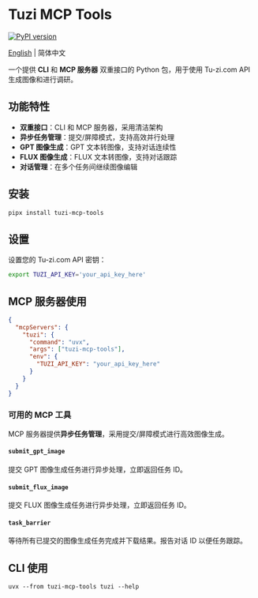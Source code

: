 # Tuzi MCP Tools

[![PyPI version](https://badge.fury.io/py/tuzi-mcp-tools.svg)](https://badge.fury.io/py/tuzi-mcp-tools)

[English](README.md) | 简体中文

一个提供 **CLI** 和 **MCP 服务器** 双重接口的 Python 包，用于使用 Tu-zi.com API 生成图像和进行调研。

## 功能特性

- **双重接口**：CLI 和 MCP 服务器，采用清洁架构
- **异步任务管理**：提交/屏障模式，支持高效并行处理
- **GPT 图像生成**：GPT 文本转图像，支持对话连续性
- **FLUX 图像生成**：FLUX 文本转图像，支持对话跟踪
- **对话管理**：在多个任务间继续图像编辑

## 安装

```bash
pipx install tuzi-mcp-tools
```

## 设置

设置您的 Tu-zi.com API 密钥：

```bash
export TUZI_API_KEY='your_api_key_here'
```

## MCP 服务器使用

```json
{
  "mcpServers": {
    "tuzi": {
      "command": "uvx",
      "args": ["tuzi-mcp-tools"],
      "env": {
        "TUZI_API_KEY": "your_api_key_here"
      }
    }
  }
}
```

### 可用的 MCP 工具

MCP 服务器提供**异步任务管理**，采用提交/屏障模式进行高效图像生成。

#### `submit_gpt_image`
提交 GPT 图像生成任务进行异步处理，立即返回任务 ID。

#### `submit_flux_image`
提交 FLUX 图像生成任务进行异步处理，立即返回任务 ID。

#### `task_barrier`
等待所有已提交的图像生成任务完成并下载结果。报告对话 ID 以便任务跟踪。

## CLI 使用

```
uvx --from tuzi-mcp-tools tuzi --help
```
